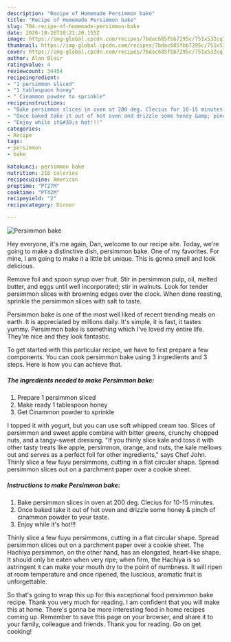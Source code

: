 ```yaml
---
description: "Recipe of Homemade Persimmon bake"
title: "Recipe of Homemade Persimmon bake"
slug: 704-recipe-of-homemade-persimmon-bake
date: 2020-10-26T10:21:20.155Z
image: https://img-global.cpcdn.com/recipes/7bdac685fbb7295c/751x532cq70/persimmon-bake-recipe-main-photo.jpg
thumbnail: https://img-global.cpcdn.com/recipes/7bdac685fbb7295c/751x532cq70/persimmon-bake-recipe-main-photo.jpg
cover: https://img-global.cpcdn.com/recipes/7bdac685fbb7295c/751x532cq70/persimmon-bake-recipe-main-photo.jpg
author: Alan Blair
ratingvalue: 4
reviewcount: 34454
recipeingredient:
- "1 persimmon sliced"
- "1 tablespoon honey"
- " Cinammon powder to sprinkle"
recipeinstructions:
- "Bake persimmon slices in oven at 200 deg. Clecius for 10-15 minutes."
- "Once baked take it out of hot oven and drizzle some honey &amp; pinch of cinammon powder to your taste."
- "Enjoy while it&#39;s hot!!!"
categories:
- Recipe
tags:
- persimmon
- bake

katakunci: persimmon bake 
nutrition: 218 calories
recipecuisine: American
preptime: "PT27M"
cooktime: "PT42M"
recipeyield: "2"
recipecategory: Dinner

---
```



![Persimmon bake](https://img-global.cpcdn.com/recipes/7bdac685fbb7295c/751x532cq70/persimmon-bake-recipe-main-photo.jpg)

Hey everyone, it's me again, Dan, welcome to our recipe site. Today, we're going to make a distinctive dish, persimmon bake. One of my favorites. For mine, I am going to make it a little bit unique. This is gonna smell and look delicious.

Remove foil and spoon syrup over fruit. Stir in persimmon pulp, oil, melted butter, and eggs until well incorporated; stir in walnuts. Look for tender persimmon slices with browning edges over the clock. When done roasting, sprinkle the persimmon slices with salt to taste.

Persimmon bake is one of the most well liked of recent trending meals on earth. It is appreciated by millions daily. It's simple, it is fast, it tastes yummy. Persimmon bake is something which I've loved my entire life. They're nice and they look fantastic.


To get started with this particular recipe, we have to first prepare a few components. You can cook persimmon bake using 3 ingredients and 3 steps. Here is how you can achieve that.

<!--inarticleads1-->

##### The ingredients needed to make Persimmon bake:

1. Prepare 1 persimmon sliced
1. Make ready 1 tablespoon honey
1. Get  Cinammon powder to sprinkle


I topped it with yogurt, but you can use soft whipped cream too. Slices of persimmon and sweet apple combine with bitter greens, crunchy chopped nuts, and a tangy-sweet dressing. &#34;If you thinly slice kale and toss it with other tasty treats like apple, persimmon, orange, and nuts, the kale mellows out and serves as a perfect foil for other ingredients,&#34; says Chef John. Thinly slice a few fuyu persimmons, cutting in a flat circular shape. Spread persimmon slices out on a parchment paper over a cookie sheet. 

<!--inarticleads2-->

##### Instructions to make Persimmon bake:

1. Bake persimmon slices in oven at 200 deg. Clecius for 10-15 minutes.
1. Once baked take it out of hot oven and drizzle some honey &amp; pinch of cinammon powder to your taste.
1. Enjoy while it&#39;s hot!!!


Thinly slice a few fuyu persimmons, cutting in a flat circular shape. Spread persimmon slices out on a parchment paper over a cookie sheet. The Hachiya persimmon, on the other hand, has an elongated, heart-like shape. It should only be eaten when very ripe; when firm, the Hachiya is so astringent it can make your mouth dry to the point of numbness. It will ripen at room temperature and once ripened, the luscious, aromatic fruit is unforgettable. 

So that's going to wrap this up for this exceptional food persimmon bake recipe. Thank you very much for reading. I am confident that you will make this at home. There's gonna be more interesting food in home recipes coming up. Remember to save this page on your browser, and share it to your family, colleague and friends. Thank you for reading. Go on get cooking!
